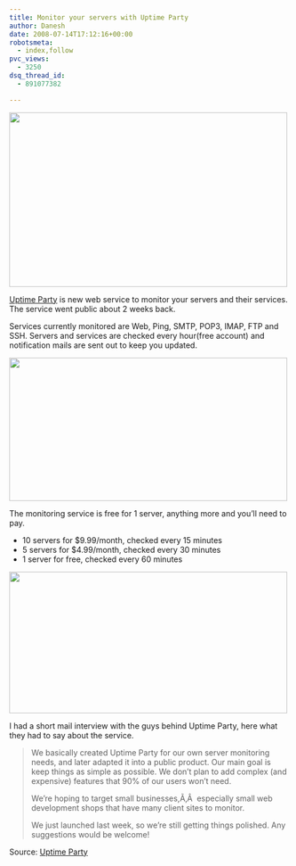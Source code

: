 ```yaml
---
title: Monitor your servers with Uptime Party
author: Danesh
date: 2008-07-14T17:12:16+00:00
robotsmeta:
  - index,follow
pvc_views:
  - 3250
dsq_thread_id:
  - 891077382

---
```

[<img loading="lazy" class="alignnone size-medium wp-image-671" title="uptimeparty" src="/wp-content/uploads/2008/07/uptimeparty.png" alt="" width="500" height="313" />][1]

[Uptime Party][2] is new web service to monitor your servers and their services. The service went public about 2 weeks back.

Services currently monitored are Web, Ping, SMTP, POP3, IMAP, FTP and SSH. Servers and services are checked every hour(free account) and notification mails are sent out to keep you updated.

<!--more-->

[<img loading="lazy" class="alignnone size-medium wp-image-673" title="uptimeparty2" src="/wp-content/uploads/2008/07/uptimeparty2.png" alt="" width="500" height="257" />][3]

The monitoring service is free for 1 server, anything more and you&#8217;ll need to pay.

  * 10 servers for $9.99/month, checked every 15 minutes
  * 5 servers for $4.99/month, checked every 30 minutes
  * 1 server for free, checked every 60 minutes

[<img loading="lazy" class="alignnone size-medium wp-image-672" title="uptimeparty1" src="/wp-content/uploads/2008/07/uptimeparty1.png" alt="" width="500" height="254" />][4]

I had a short mail interview with the guys behind Uptime Party, here what they had to say about the service.

> We basically created Uptime Party for our own server monitoring needs, and later adapted it into a public product. Our main goal is keep things as simple as possible. We don&#8217;t plan to add complex (and expensive) features that 90% of our users won&#8217;t need.
> 
> We&#8217;re hoping to target small businesses,Ã‚Â  especially small web development shops that have many client sites to monitor.
> 
> We just launched last week, so we&#8217;re still getting things polished. Any suggestions would be welcome!

Source: [Uptime Party][2]

 [1]: /wp-content/uploads/2008/07/uptimeparty.png
 [2]: http://www.uptimeparty.com
 [3]: /wp-content/uploads/2008/07/uptimeparty2.png
 [4]: /wp-content/uploads/2008/07/uptimeparty1.png